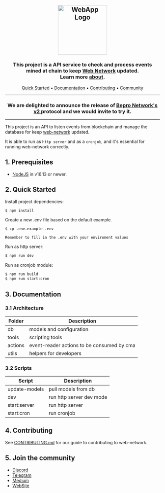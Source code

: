 <h2 align="center">
  <a href="#readme" title="WebApp README.md"><img alt="WebApp Logo" src="https://bafybeigznseyukyehtkphkckbaebjixypvpesd7xkmyx2ryzlsjdexelyy.ipfs.infura-ipfs.io/" alt="WebApp Logo" width="160"/></a>
</h2>

<h3 align="center">
 This project is a API service to check and process events mined at chain to keep <a href="https://github.com/bepronetwork/web-network">Web Network</a> updated.<br> Learn more <a href="https://bepronetwork.medium.com/what-is-bepro-network-6ec4054d2020">about</a>.
</h3>

<p align="center">
  <a href="#2-quick-started">Quick Started</a> •
  <a href="#3-documentation">Documentation</a> •
  <a href="#4-contributing">Contributing</a> •
  <a href="#5-join-the-community">Community</a>
</p>

---

<h3 align="center">
  We are delighted to announce the release of <a href="https://app.bepro.network/">Bepro Network's v2 </a> protocol and we would invite to try it.
</h3>

---

This project is an API to listen events from blockchain and manage the database for keep [web-network](https://github.com/bepronetwork/web-network) updated.

It is able to run as `http server` and as a `cronjob`, and it's essential for running web-network correctly.

## 1. Prerequisites

- [NodeJS](https://nodejs.dev/) in v16.13 or newer.

## 2. Quick Started

Install project dependencies:

```bash
$ npm install
```

Create a new .env file based on the default example.

```console
$ cp .env.example .env
```

`Remember to fill in the .env with your enviroment values`

Run as http server:

```bash
$ npm run dev
```

Run as cronjob module:

```bash
$ npm run build
$ npm run start:cron
```

## 3. Documentation

### 3.1 Architecture

| Folder  | Description                                |
| ------- | ------------------------------------------ |
| db      | models and configuration                   |
| tools   | scripting tools                            |
| actions | event-reader actions to be consumed by cma |
| utils   | helpers for developers                     |

### 3.2 Scripts

| Script        | Description              |
| ------------- | ------------------------ |
| update-models | pull models from db      |
| dev           | run http server dev mode |
| start:server  | run http server          |
| start:cron    | run cronjob              |

## 4. Contributing

See [CONTRIBUTING.md](https://github.com/bepro/webapp/CONTRIBUTING.md) for our guide to contributing to web-network.

## 5. Join the community

- [Discord](https://discord.gg/9aUufhzhfm)
- [Telegram](https://t.me/betprotocol)
- [Medium](https://bepronetwork.medium.com)
- [WebSite](https://www.bepro.network)
